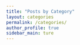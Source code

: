```yaml
---
title: "Posts by Category"
layout: categories
permalink: /categories/
author_profile: true
sidebar_main: ture
---
```

